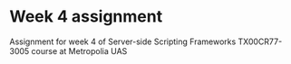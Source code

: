 # Week 4 assignment

Assignment for week 4 of Server-side Scripting Frameworks TX00CR77-3005 course at Metropolia UAS

